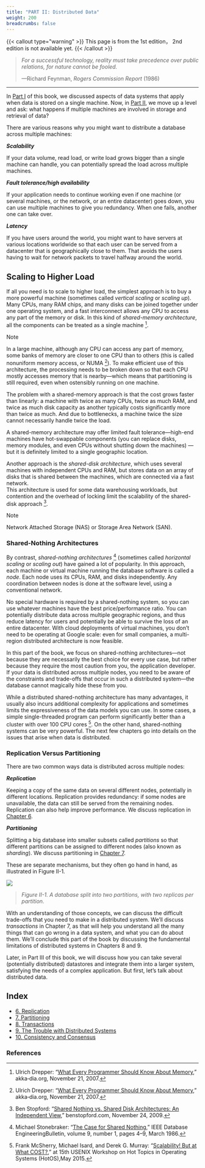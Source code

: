 ```yaml
---
title: "PART II: Distributed Data"
weight: 200
breadcrumbs: false
---
```


{{< callout type="warning" >}}
This page is from the 1st edition， 2nd edition is not available yet.
{{< /callout >}}

> *For a successful technology, reality must take precedence over public relations, for nature cannot be fooled.*
>
> —Richard Feynman, *Rogers Commission Report* (1986)

-------

In [Part I](/en/part-i) of this book, we discussed aspects of data systems that apply when data is stored on a single machine. Now, in [Part II](/en/part-ii), 
we move up a level and ask: what happens if multiple machines are involved in storage and retrieval of data?

There are various reasons why you might want to distribute a database across multiple machines:

***Scalability***

If your data volume, read load, or write load grows bigger than a single machine can handle, you can potentially spread the load across multiple machines.

***Fault tolerance/high availability***

If your application needs to continue working even if one machine (or several machines, or the network, or an entire datacenter) goes down, 
you can use multiple machines to give you redundancy. When one fails, another one can take over.

***Latency***

If you have users around the world, you might want to have servers at various locations worldwide so that each user can be served from a datacenter that is geographically close to them. 
That avoids the users having to wait for network packets to travel halfway around the world.



## Scaling to Higher Load

If all you need is to scale to higher load, the simplest approach is to buy a more powerful machine (sometimes called *vertical scaling* or *scaling up*). Many CPUs, many RAM chips, and many disks can be joined together under one operating system, 
and a fast interconnect allows any CPU to access any part of the memory or disk. In this kind of *shared-memory architecture*, all the components can be treated as a single machine [^1].

> [!NOTE]
> In a large machine, although any CPU can access any part of memory, some banks of memory are closer to one CPU than to others (this is called nonuniform memory access, or NUMA [^1]). 
> To make efficient use of this architecture, the processing needs to be broken down so that each CPU mostly accesses memory that is nearby—which means that partitioning is still required, even when ostensibly running on one machine.

The problem with a shared-memory approach is that the cost grows faster than linearly: a machine with twice as many CPUs, twice as much RAM, and twice as much disk capacity as another typically costs significantly more than twice as much. 
And due to bottlenecks, a machine twice the size cannot necessarily handle twice the load.

A shared-memory architecture may offer limited fault tolerance—high-end machines have hot-swappable components (you can replace disks, memory modules, and even CPUs without shutting down the machines) — but it is definitely limited to a single geographic location.

Another approach is the *shared-disk architecture*, which uses several machines with independent CPUs and RAM, but stores data on an array of disks that is shared between the machines, which are connected via a fast network.  
This architecture is used for some data warehousing workloads, but contention and the overhead of locking limit the scalability of the shared-disk approach [^2].

> [!NOTE]
> Network Attached Storage (NAS) or Storage Area Network (SAN).



### Shared-Nothing Architectures

By contrast, *shared-nothing architectures* [^3] (sometimes called *horizontal scaling* or *scaling out*) have gained a lot of popularity. 
In this approach, each machine or virtual machine running the database software is called a *node*. 
Each node uses its CPUs, RAM, and disks independently. Any coordination between nodes is done at the software level, using a conventional network.

No special hardware is required by a shared-nothing system, so you can use whatever machines have the best price/performance ratio. 
You can potentially distribute data across multiple geographic regions, and thus reduce latency for users and potentially be able to survive the loss of an entire datacenter. 
With cloud deployments of virtual machines, you don’t need to be operating at Google scale: even for small companies, a multi-region distributed architecture is now feasible.

In this part of the book, we focus on shared-nothing architectures—not because they are necessarily the best choice for every use case, but rather because they require the most caution from you, the application developer. 
If your data is distributed across multiple nodes, you need to be aware of the constraints and trade-offs that occur in such a distributed system—the database cannot magically hide these from you.

While a distributed shared-nothing architecture has many advantages, it usually also incurs additional complexity for applications and sometimes limits the expressiveness of the data models you can use. 
In some cases, a simple single-threaded program can perform significantly better than a cluster with over 100 CPU cores [^4]. On the other hand, shared-nothing systems can be very powerful. 
The next few chapters go into details on the issues that arise when data is distributed.

### Replication Versus Partitioning

There are two common ways data is distributed across multiple nodes:

***Replication***

Keeping a copy of the same data on several different nodes, potentially in different locations. 
Replication provides redundancy: if some nodes are unavailable, the data can still be served from the remaining nodes. 
Replication can also help improve performance. We discuss replication in [Chapter 6](/en/ch6).

***Partitioning***

 Splitting a big database into smaller subsets called *partitions* so that different partitions can be assigned to different nodes (also known as *sharding*). 
 We discuss partitioning in [Chapter 7](/en/ch7).

These are separate mechanisms, but they often go hand in hand, as illustrated in Figure II-1.

![](/fig/ddia_08.png)

> *Figure II-1. A database split into two partitions, with two replicas per partition.*

With an understanding of those concepts, we can discuss the difficult trade-offs that you need to make in a distributed system. We’ll discuss *transactions* in Chapter 7, as that will help you understand all the many things that can go wrong in a data system, and what you can do about them. We’ll conclude this part of the book by discussing the fundamental limitations of distributed systems in Chapters 8 and 9.

Later, in Part III of this book, we will discuss how you can take several (potentially distributed) datastores and integrate them into a larger system, satisfying the needs of a complex application. But first, let’s talk about distributed data.


## Index

- [6. Replication](/en/ch6)
- [7. Partitioning](/en/ch7)
- [8. Transactions](/en/ch8)
- [9. The Trouble with Distributed Systems](/en/ch9)
- [10. Consistency and Consensus](/en/ch10)

### References

[^1]: Ulrich Drepper: “[What Every Programmer Should Know About Memory](https://people.freebsd.org/~lstewart/articles/cpumemory.pdf),” akka‐dia.org, November 21, 2007.
[^2]: Ben Stopford: “[Shared Nothing vs. Shared Disk Architectures: An Independent View](http://www.benstopford.com/2009/11/24/understanding-the-shared-nothing-architecture/),” benstopford.com, November 24, 2009.
[^3]: Michael Stonebraker: “[The Case for Shared Nothing](http://db.cs.berkeley.edu/papers/hpts85-nothing.pdf),” IEEE Database EngineeringBulletin, volume 9, number 1, pages 4–9, March 1986.
[^4]: Frank McSherry, Michael Isard, and Derek G. Murray: “[Scalability! But at What COST?](http://www.frankmcsherry.org/assets/COST.pdf),” at 15th USENIX Workshop on Hot Topics in Operating Systems (HotOS),May 2015.
